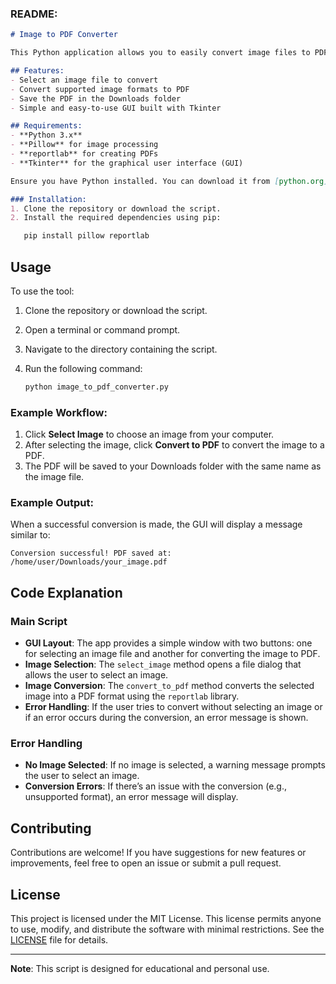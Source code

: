 
### README:

```markdown
# Image to PDF Converter

This Python application allows you to easily convert image files to PDF format. It supports multiple image formats, including PNG, JPG, BMP, and others. The conversion process is simple and fast, and the resulting PDF is saved in your Downloads folder.

## Features:
- Select an image file to convert
- Convert supported image formats to PDF
- Save the PDF in the Downloads folder
- Simple and easy-to-use GUI built with Tkinter

## Requirements:
- **Python 3.x**
- **Pillow** for image processing
- **reportlab** for creating PDFs
- **Tkinter** for the graphical user interface (GUI)

Ensure you have Python installed. You can download it from [python.org](https://www.python.org/).

### Installation:
1. Clone the repository or download the script.
2. Install the required dependencies using pip:

   pip install pillow reportlab
   ```

## Usage

To use the tool:

1. Clone the repository or download the script.
2. Open a terminal or command prompt.
3. Navigate to the directory containing the script.
4. Run the following command:

   ```bash
   python image_to_pdf_converter.py
   ```

### Example Workflow:
1. Click **Select Image** to choose an image from your computer.
2. After selecting the image, click **Convert to PDF** to convert the image to a PDF.
3. The PDF will be saved to your Downloads folder with the same name as the image file.

### Example Output:

When a successful conversion is made, the GUI will display a message similar to:

```
Conversion successful! PDF saved at: /home/user/Downloads/your_image.pdf
```

## Code Explanation

### Main Script

- **GUI Layout**: The app provides a simple window with two buttons: one for selecting an image file and another for converting the image to PDF.
- **Image Selection**: The `select_image` method opens a file dialog that allows the user to select an image.
- **Image Conversion**: The `convert_to_pdf` method converts the selected image into a PDF format using the `reportlab` library.
- **Error Handling**: If the user tries to convert without selecting an image or if an error occurs during the conversion, an error message is shown.

### Error Handling
- **No Image Selected**: If no image is selected, a warning message prompts the user to select an image.
- **Conversion Errors**: If there’s an issue with the conversion (e.g., unsupported format), an error message will display.

## Contributing

Contributions are welcome! If you have suggestions for new features or improvements, feel free to open an issue or submit a pull request.

## License

This project is licensed under the MIT License. This license permits anyone to use, modify, and distribute the software with minimal restrictions. See the [LICENSE](LICENSE) file for details.

---

**Note**: This script is designed for educational and personal use.
